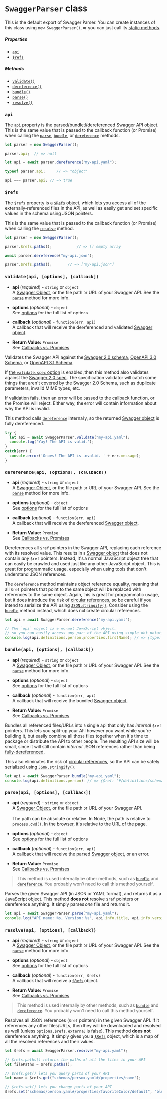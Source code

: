 # `SwaggerParser` class

This is the default export of Swagger Parser.  You can create instances of this class using `new SwaggerParser()`, or you can just call its [static methods](README.md#class-methods-vs-instance-methods).

##### Properties
- [`api`](#api)
- [`$refs`](#refs)

##### Methods
- [`validate()`](#validateapi-options-callback)
- [`dereference()`](#dereferenceapi-options-callback)
- [`bundle()`](#bundleapi-options-callback)
- [`parse()`](#parseapi-options-callback)
- [`resolve()`](#resolveapi-options-callback)


### `api`
The `api` property is the parsed/bundled/dereferenced Swagger API object.  This is the same value that is passed to the callback function (or Promise) when calling the [`parse`](#parseapi-options-callback), [`bundle`](#bundleapi-options-callback), or [`dereference`](#dereferenceapi-options-callback) methods.

```javascript
let parser = new SwaggerParser();

parser.api;  // => null

let api = await parser.dereference("my-api.yaml");

typeof parser.api;     // => "object"

api === parser.api; // => true
```


### `$refs`
The `$refs` property is a [`$Refs`](refs.md) object, which lets you access all of the externally-referenced files in the API, as well as easily get and set specific values in the schema using JSON pointers.

This is the same value that is passed to the callback function (or Promise) when calling the [`resolve`](#resolveapi-options-callback) method.

```javascript
let parser = new SwaggerParser();

parser.$refs.paths();           // => [] empty array

await parser.dereference("my-api.json");

parser.$refs.paths();       // => ["my-api.json"]
```


### `validate(api, [options], [callback])`

- **api** (_required_) - `string` or `object`<br>
A [Swagger Object](https://github.com/OAI/OpenAPI-Specification/blob/main/versions/2.0.md#swagger-object), or the file path or URL of your Swagger API.  See the [`parse`](#parseapi-options-callback) method for more info.

- **options** (_optional_) - `object`<br>
See [options](options.md) for the full list of options

- **callback** (_optional_) - `function(err, api)`<br>
A callback that will receive the dereferenced and validated [Swagger object](https://github.com/OAI/OpenAPI-Specification/blob/main/versions/2.0.md#swagger-object).

- **Return Value:** `Promise`<br>
See [Callbacks vs. Promises](README.md#callbacks-vs-promises)

Validates the Swagger API against the [Swagger 2.0 schema](https://github.com/OAI/OpenAPI-Specification/blob/main/schemas/v2.0/schema.json), [OpenAPI 3.0 Schema](https://github.com/OAI/OpenAPI-Specification/blob/main/schemas/v3.0/schema.json), or [OpenAPI 3.1 Schema](https://github.com/OAI/OpenAPI-Specification/blob/main/schemas/v3.1/schema.json).

If [the `validate.spec` option](options.md#validate-options) is enabled, then this method also validates against the [Swagger 2.0 spec](https://github.com/OAI/OpenAPI-Specification/blob/main/versions/2.0.md). The specification validator will catch some things that aren't covered by the Swagger 2.0 Schema, such as duplicate parameters, invalid MIME types, etc.

If validation fails, then an error will be passed to the callback function, or the Promise will reject. Either way, the error will contain information about why the API is invalid.

This method calls [`dereference`](#dereferenceapi-options-callback) internally, so the returned [Swagger object](https://github.com/OAI/OpenAPI-Specification/blob/main/versions/2.0.md#swagger-object) is fully dereferenced.

```javascript
try {
  let api = await SwaggerParser.validate("my-api.yaml");
  console.log('Yay! The API is valid.');
}
catch(err) {
  console.error('Onoes! The API is invalid. ' + err.message);
}
```


### `dereference(api, [options], [callback])`

- **api** (_required_) - `string` or `object`<br>
A [Swagger Object](https://github.com/OAI/OpenAPI-Specification/blob/main/versions/2.0.md#swagger-object), or the file path or URL of your Swagger API.  See the [`parse`](#parseapi-options-callback) method for more info.

- **options** (_optional_) - `object`<br>
See [options](options.md) for the full list of options

- **callback** (_optional_) - `function(err, api)`<br>
A callback that will receive the dereferenced [Swagger object](https://github.com/OAI/OpenAPI-Specification/blob/main/versions/2.0.md#swagger-object).

- **Return Value:** `Promise`<br>
See [Callbacks vs. Promises](README.md#callbacks-vs-promises)

Dereferences all `$ref` pointers in the Swagger API, replacing each reference with its resolved value.  This results in a [Swagger object](https://github.com/OAI/OpenAPI-Specification/blob/main/versions/2.0.md#swagger-object) that does not contain _any_ `$ref` pointers.  Instead, it's a normal JavaScript object tree that can easily be crawled and used just like any other JavaScript object.  This is great for programmatic usage, especially when using tools that don't understand JSON references.

The `dereference` method maintains object reference equality, meaning that all `$ref` pointers that point to the same object will be replaced with references to the same object.  Again, this is great for programmatic usage, but it does introduce the risk of [circular references](README.md#circular-refs), so be careful if you intend to serialize the API using [`JSON.stringify()`](https://developer.mozilla.org/en-US/docs/Web/JavaScript/Reference/Global_Objects/JSON/stringify).  Consider using the [`bundle`](#bundleapi-options-callback) method instead, which does not create circular references.

```javascript
let api = await SwaggerParser.dereference("my-api.yaml");

// The `api` object is a normal JavaScript object,
// so you can easily access any part of the API using simple dot notation
console.log(api.definitions.person.properties.firstName); // => {type: "string"}
```


### `bundle(api, [options], [callback])`

- **api** (_required_) - `string` or `object`<br>
A [Swagger Object](https://github.com/OAI/OpenAPI-Specification/blob/main/versions/2.0.md#swagger-object), or the file path or URL of your Swagger API.  See the [`parse`](#parseapi-options-callback) method for more info.

- **options** (_optional_) - `object`<br>
See [options](options.md) for the full list of options

- **callback** (_optional_) - `function(err, api)`<br>
A callback that will receive the bundled [Swagger object](https://github.com/OAI/OpenAPI-Specification/blob/main/versions/2.0.md#swagger-object).

- **Return Value:** `Promise`<br>
See [Callbacks vs. Promises](README.md#callbacks-vs-promises)

Bundles all referenced files/URLs into a single api that only has _internal_ `$ref` pointers.  This lets you split-up your API however you want while you're building it, but easily combine all those files together when it's time to package or distribute the API to other people.  The resulting API size will be small, since it will still contain _internal_ JSON references rather than being [fully-dereferenced](#dereferenceapi-options-callback).

This also eliminates the risk of [circular references](README.md#circular-refs), so the API can be safely serialized using [`JSON.stringify()`](https://developer.mozilla.org/en-US/docs/Web/JavaScript/Reference/Global_Objects/JSON/stringify).

```javascript
let api = await SwaggerParser.bundle("my-api.yaml");
console.log(api.definitions.person); // => {$ref: "#/definitions/schemas~1person.yaml"}
```


### `parse(api, [options], [callback])`

- **api** (_required_) - `string` or `object`<br>
A [Swagger Object](https://github.com/OAI/OpenAPI-Specification/blob/main/versions/2.0.md#swagger-object), or the file path or URL of your Swagger API.
<br><br>
The path can be absolute or relative.  In Node, the path is relative to `process.cwd()`.  In the browser, it's relative to the URL of the page.

- **options** (_optional_) - `object`<br>
See [options](options.md) for the full list of options

- **callback** (_optional_) - `function(err, api)`<br>
A callback that will receive the parsed [Swagger object](https://github.com/OAI/OpenAPI-Specification/blob/main/versions/2.0.md#swagger-object), or an error.

- **Return Value:** `Promise`<br>
See [Callbacks vs. Promises](README.md#callbacks-vs-promises)

> This method is used internally by other methods, such as [`bundle`](#bundleapi-options-callback) and [`dereference`](#dereferenceapi-options-callback).  You probably won't need to call this method yourself.

Parses the given Swagger API (in JSON or YAML format), and returns it as a JavaScript object.  This method **does not** resolve `$ref` pointers or dereference anything.  It simply parses _one_ file and returns it.

```javascript
let api = await SwaggerParser.parse("my-api.yaml");
console.log("API name: %s, Version: %s", api.info.title, api.info.version);
```


### `resolve(api, [options], [callback])`

- **api** (_required_) - `string` or `object`<br>
A [Swagger Object](https://github.com/OAI/OpenAPI-Specification/blob/main/versions/2.0.md#swagger-object), or the file path or URL of your Swagger API.  See the [`parse`](#parseapi-options-callback) method for more info.

- **options** (_optional_) - `object`<br>
See [options](options.md) for the full list of options

- **callback** (_optional_) - `function(err, $refs)`<br>
A callback that will receive a [`$Refs`](refs.yaml) object.

- **Return Value:** `Promise`<br>
See [Callbacks vs. Promises](README.md#callbacks-vs-promises)

> This method is used internally by other methods, such as [`bundle`](#bundleapi-options-callback) and [`dereference`](#dereferenceapi-options-callback).  You probably won't need to call this method yourself.

Resolves all JSON references (`$ref` pointers) in the given Swagger API.  If it references any other files/URLs, then they will be downloaded and resolved as well (unless `options.$refs.external` is false).   This method **does not** dereference anything.  It simply gives you a [`$Refs`](refs.yaml) object, which is a map of all the resolved references and their values.

```javascript
let $refs = await SwaggerParser.resolve("my-api.yaml");

// $refs.paths() returns the paths of all the files in your API
let filePaths = $refs.paths();

// $refs.get() lets you query parts of your API
let name = $refs.get("schemas/person.yaml#/properties/name");

// $refs.set() lets you change parts of your API
$refs.set("schemas/person.yaml#/properties/favoriteColor/default", "blue");
```
